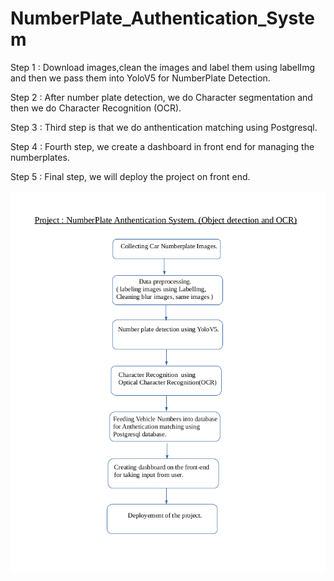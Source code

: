 # NumberPlate_Authentication_System

Step 1 : Download images,clean the images and label them using labelImg and then we pass them into YoloV5 for NumberPlate Detection.

Step 2 : After number plate detection, we do Character segmentation and then we do Character Recognition (OCR). 

Step 3 : Third step is that we do anthentication matching using Postgresql. 

Step 4 : Fourth step, we create a dashboard in front end for managing the numberplates.

Step 5 : Final step, we will deploy the project on front end.

<img src="Documents/flowchart_OCR.png">
